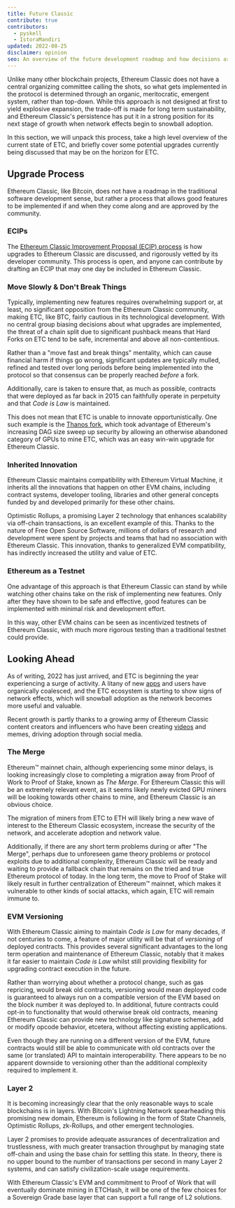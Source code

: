 ```yaml
---
title: Future Classic
contribute: true
contributors:
  - pyskell
  - IstoraMandiri
updated: 2022-08-25
disclaimer: opinion
seo: An overview of the future development roadmap and how decisions are made in the Ethereum Classic ecosystem, based on its history, principles.
---
```


Unlike many other blockchain projects, Ethereum Classic does not have a central organizing committee calling the shots, so what gets implemented in the protocol is determined through an organic, meritocratic, emergent system, rather than top-down. While this approach is not designed at first to yield explosive expansion, the trade-off is made for long term sustainability, and Ethereum Classic's persistence has put it in a strong position for its next stage of growth when network effects begin to snowball adoption.

In this section, we will unpack this process, take a high level overview of the current state of ETC, and briefly cover some potential upgrades currently being discussed that may be on the horizon for ETC.

## Upgrade Process

Ethereum Classic, like Bitcoin, does not have a roadmap in the traditional software development sense, but rather a process that allows good features to be implemented if and when they come along and are approved by the community.

### ECIPs

The [Ethereum Classic Improvement Proposal (ECIP) process](/development/ecips) is how upgrades to Ethereum Classic are discussed, and rigorously vetted by its developer community. This process is open, and anyone can contribute by drafting an ECIP that may one day be included in Ethereum Classic.

### Move Slowly & Don't Break Things

Typically, implementing new features requires overwhelming support or, at least, no significant opposition from the Ethereum Classic community, making ETC, like BTC, fairly cautious in its technological development. With no central group biasing decisions about what upgrades are implemented, the threat of a chain split due to significant pushback means that Hard Forks on ETC tend to be safe, incremental and above all non-contentious.

Rather than a "move fast and break things" mentality, which can cause financial harm if things go wrong, significant updates are typically mulled, refined and tested over long periods before being implemented into the protocol so that consensus can be properly reached _before_ a fork.

Additionally, care is taken to ensure that, as much as possible, contracts that were deployed as far back in 2015 can faithfully operate in perpetuity and that _Code is Law_ is maintained.

This does not mean that ETC is unable to innovate opportunistically. One such example is the [Thanos fork](/knowledge/forks#thanos), which took advantage of Ethereum's increasing DAG size sweep up security by allowing an otherwise abandoned category of GPUs to mine ETC, which was an easy win-win upgrade for Ethereum Classic.

### Inherited Innovation

Ethereum Classic maintains compatibility with Ethereum Virtual Machine, it inherits all the innovations that happen on other EVM chains, including contract systems, developer tooling, libraries and other general concepts funded by and developed primarily for these other chains.

Optimistic Rollups, a promising Layer 2 technology that enhances scalability via off-chain transactions, is an excellent example of this. Thanks to the nature of Free Open Source Software, millions of dollars of research and development were spent by projects and teams that had no association with Ethereum Classic. This innovation, thanks to generalized EVM compatibility, has indirectly increased the utility and value of ETC.

### Ethereum as a Testnet

One advantage of this approach is that Ethereum Classic can stand by while watching other chains take on the risk of implementing new features. Only after they have shown to be safe and effective, good features can be implemented with minimal risk and development effort.

In this way, other EVM chains can be seen as incentivized testnets of Ethereum Classic, with much more rigorous testing than a traditional testnet could provide.

## Looking Ahead

As of writing, 2022 has just arrived, and ETC is beginning the year experiencing a surge of activity. A litany of new [apps](/services/apps) and users have organically coalesced, and the ETC ecosystem is starting to show signs of network effects, which will snowball adoption as the network becomes more useful and valuable.

Recent growth is partly thanks to a growing army of Ethereum Classic content creators and influencers who have been creating [videos](/videos) and memes, driving adoption through social media.

### The Merge

Ethereum™ mainnet chain, although experiencing some minor delays, is looking increasingly close to completing a migration away from Proof of Work to Proof of Stake, known as _The Merge_. For Ethereum Classic this will be an extremely relevant event, as it seems likely newly evicted GPU miners will be looking towards other chains to mine, and Ethereum Classic is an obvious choice.

The migration of miners from ETC to ETH will likely bring a new wave of interest to the Ethereum Classic ecosystem, increase the security of the network, and accelerate adoption and network value.

Additionally, if there are any short term problems during or after "The Merge", perhaps due to unforeseen game theory problems or protocol exploits due to additional complexity, Ethereum Classic will be ready and waiting to provide a fallback chain that remains on the tried and true Ethereum protocol of today. In the long term, the move to Proof of Stake will likely result in further centralization of Ethereum™ mainnet, which makes it vulnerable to other kinds of social attacks, which again, ETC will remain immune to.

### EVM Versioning

With Ethereum Classic aiming to maintain _Code is Law_ for many decades, if not centuries to come, a feature of major utility will be that of _versioning_ of deployed contracts. This provides several significant advantages to the long term operation and maintenance of Ethereum Classic, notably that it makes it far easier to maintain _Code is Law_ whilst still providing flexibility for upgrading contract execution in the future.

Rather than worrying about whether a protocol change, such as gas repricing, would break old contracts, versioning would mean deployed code is guaranteed to always run on a compatible version of the EVM based on the block number it was deployed to. In additional, future contracts could opt-in to functionality that would otherwise break old contracts, meaning Ethereum Classic can provide new technology like signature schemes, add or modify opcode behavior, etcetera, without affecting existing applications.

Even though they are running on a different version of the EVM, future contracts would still be able to communicate with old contracts over the same (or translated) API to maintain interoperability. There appears to be no apparent downside to versioning other than the additional complexity required to implement it.

### Layer 2

It is becoming increasingly clear that the only reasonable ways to scale blockchains is in layers. With Bitcoin's Lightning Network spearheading this promising new domain, Ethereum is following in the form of State Channels, Optimistic Rollups, zk-Rollups, and other emergent technologies.

Layer 2 promises to provide adequate assurances of decentralization and trustlessness, with much greater transaction throughput by managing state off-chain and using the base chain for settling this state. In theory, there is no upper bound to the number of transactions per second in many Layer 2 systems, and can satisfy civilization-scale usage requirements.

With Ethereum Classic's EVM and commitment to Proof of Work that will eventually dominate mining in ETCHash, it will be one of the few choices for a Sovereign Grade base layer that can support a full range of L2 solutions.
